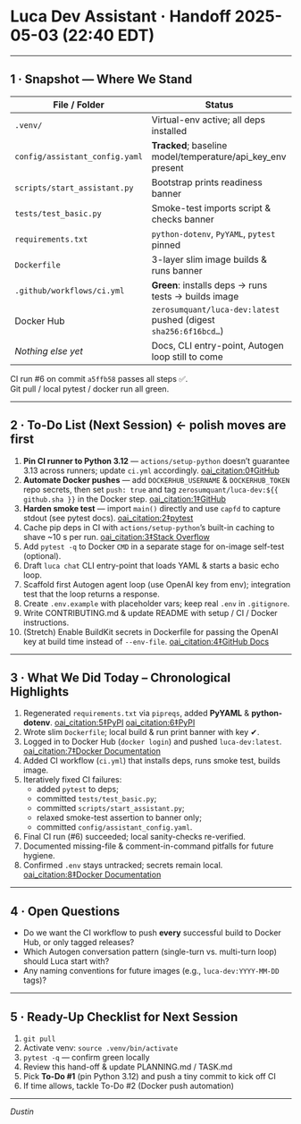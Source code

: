 # Luca Dev Assistant · Handoff 2025-05-03 (22:40 EDT)

---

## 1 · Snapshot — Where We Stand

| File / Folder | Status |
|--------------|---------|
| `.venv/` | Virtual-env active; all deps installed |
| `config/assistant_config.yaml` | **Tracked**; baseline model/temperature/api_key_env present |
| `scripts/start_assistant.py` | Bootstrap prints readiness banner |
| `tests/test_basic.py` | Smoke-test imports script & checks banner |
| `requirements.txt` | `python-dotenv`, `PyYAML`, `pytest` pinned |
| `Dockerfile` | 3-layer slim image builds & runs banner |
| `.github/workflows/ci.yml` | **Green**: installs deps → runs tests → builds image |
| Docker Hub | `zerosumquant/luca-dev:latest` pushed (digest `sha256:6f16bcd…`) |
| _Nothing else yet_ | Docs, CLI entry-point, Autogen loop still to come |

CI run #6 on commit `a5ffb58` passes all steps ✅.  
Git pull / local pytest / docker run all green.

---

## 2 · To-Do List (Next Session)  **← polish moves are first**

1. **Pin CI runner to Python 3.12** — `actions/setup-python` doesn’t guarantee 3.13 across runners; update `ci.yml` accordingly.  [oai_citation:0‡GitHub](https://github.com/actions/setup-python?utm_source=chatgpt.com)  
2. **Automate Docker pushes** — add `DOCKERHUB_USERNAME` & `DOCKERHUB_TOKEN` repo secrets, then set `push: true` and tag `zerosumquant/luca-dev:${{ github.sha }}` in the Docker step.  [oai_citation:1‡GitHub](https://github.com/docker/build-push-action?utm_source=chatgpt.com)  
3. **Harden smoke test** — import `main()` directly and use `capfd` to capture stdout (see pytest docs).  [oai_citation:2‡pytest](https://docs.pytest.org/en/7.1.x/how-to/capture-stdout-stderr.html?utm_source=chatgpt.com)  
4. Cache pip deps in CI with `actions/setup-python`’s built-in caching to shave ~10 s per run.  [oai_citation:3‡Stack Overflow](https://stackoverflow.com/questions/59127258/how-can-i-use-pip-cache-in-github-actions?utm_source=chatgpt.com)  
5. Add `pytest -q` to Docker `CMD` in a separate stage for on-image self-test (optional).  
6. Draft `luca chat` CLI entry-point that loads YAML & starts a basic echo loop.  
7. Scaffold first Autogen agent loop (use OpenAI key from env); integration test that the loop returns a response.  
8. Create `.env.example` with placeholder vars; keep real `.env` in `.gitignore`.  
9. Write CONTRIBUTING.md & update README with setup / CI / Docker instructions.  
10. (Stretch) Enable BuildKit secrets in Dockerfile for passing the OpenAI key at build time instead of `--env-file`.  [oai_citation:4‡GitHub Docs](https://docs.github.com/en/actions/use-cases-and-examples/publishing-packages/publishing-docker-images?utm_source=chatgpt.com)  

---

## 3 · What We Did Today – Chronological Highlights

1. Regenerated `requirements.txt` via `pipreqs`, added **PyYAML** & **python-dotenv**.  [oai_citation:5‡PyPI](https://pypi.org/project/PyYAML/?utm_source=chatgpt.com) [oai_citation:6‡PyPI](https://pypi.org/project/python-dotenv/?utm_source=chatgpt.com)  
2. Wrote slim `Dockerfile`; local build & run print banner with key ✔.  
3. Logged in to Docker Hub (`docker login`) and pushed `luca-dev:latest`.  [oai_citation:7‡Docker Documentation](https://docs.docker.com/reference/cli/docker/login/?utm_source=chatgpt.com)  
4. Added CI workflow (`ci.yml`) that installs deps, runs smoke test, builds image.  
5. Iteratively fixed CI failures:  
   * added `pytest` to deps;  
   * committed `tests/test_basic.py`;  
   * committed `scripts/start_assistant.py`;  
   * relaxed smoke-test assertion to banner only;  
   * committed `config/assistant_config.yaml`.  
6. Final CI run (#6) succeeded; local sanity-checks re-verified.  
7. Documented missing-file & comment-in-command pitfalls for future hygiene.  
8. Confirmed `.env` stays untracked; secrets remain local.  [oai_citation:8‡Docker Documentation](https://docs.docker.com/compose/how-tos/environment-variables/set-environment-variables/?utm_source=chatgpt.com)  

---

## 4 · Open Questions

* Do we want the CI workflow to push **every** successful build to Docker Hub, or only tagged releases?  
* Which Autogen conversation pattern (single-turn vs. multi-turn loop) should Luca start with?  
* Any naming conventions for future images (e.g., `luca-dev:YYYY-MM-DD` tags)?  

---

## 5 · Ready-Up Checklist for Next Session

1. `git pull`  
2. Activate venv: `source .venv/bin/activate`  
3. `pytest -q`  — confirm green locally  
4. Review this hand-off & update PLANNING.md / TASK.md  
5. Pick **To-Do #1** (pin Python 3.12) and push a tiny commit to kick off CI  
6. If time allows, tackle To-Do #2 (Docker push automation)

---

_Dustin_
